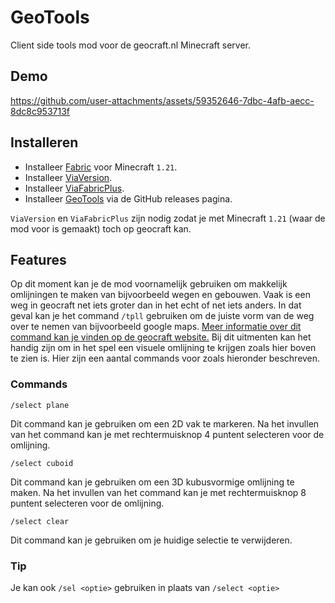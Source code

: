 # GeoTools
Client side tools mod voor de geocraft.nl Minecraft server.

## Demo
https://github.com/user-attachments/assets/59352646-7dbc-4afb-aecc-8dc8c953713f

## Installeren
- Installeer [Fabric](https://fabricmc.net/use/installer/) voor Minecraft `1.21`. 
- Installeer [ViaVersion](https://modrinth.com/plugin/viaversion/).
- Installeer [ViaFabricPlus](https://modrinth.com/mod/viafabricplus).
- Installeer [GeoTools](https://github.com/jobpaardekooper/geotools/releases) via de GitHub releases pagina.

`ViaVersion` en `ViaFabricPlus` zijn nodig zodat je met Minecraft `1.21` (waar de mod voor is gemaakt) toch op geocraft kan.

## Features

Op dit moment kan je de mod voornamelijk gebruiken om makkelijk omlijningen te maken van bijvoorbeeld wegen en gebouwen. Vaak is een weg in geocraft net iets groter dan in het echt of net iets anders. In dat geval kan je het command `/tpll` gebruiken om de juiste vorm van de weg over te nemen van bijvoorbeeld google maps. [Meer informatie over dit command kan je vinden op de geocraft website.](https://geocraft.nl/hoe-werkt-geocraft/gebouwen-uitmeten/) Bij dit uitmenten kan het handig zijn om in het spel een visuele omlijning te krijgen zoals hier boven te zien is. Hier zijn een aantal commands voor zoals hieronder beschreven.

### Commands 

```
/select plane
```

Dit command kan je gebruiken om een 2D vak te markeren. Na het invullen van het command kan je met rechtermuisknop 4 puntent selecteren voor de omlijning.

```
/select cuboid
```

Dit command kan je gebruiken om een 3D kubusvormige omlijning te maken. Na het invullen van het command kan je met rechtermuisknop 8 puntent selecteren voor de omlijning.

```
/select clear
```

Dit command kan je gebruiken om je huidige selectie te verwijderen.

### Tip

Je kan ook `/sel <optie>` gebruiken in plaats van `/select <optie>`
